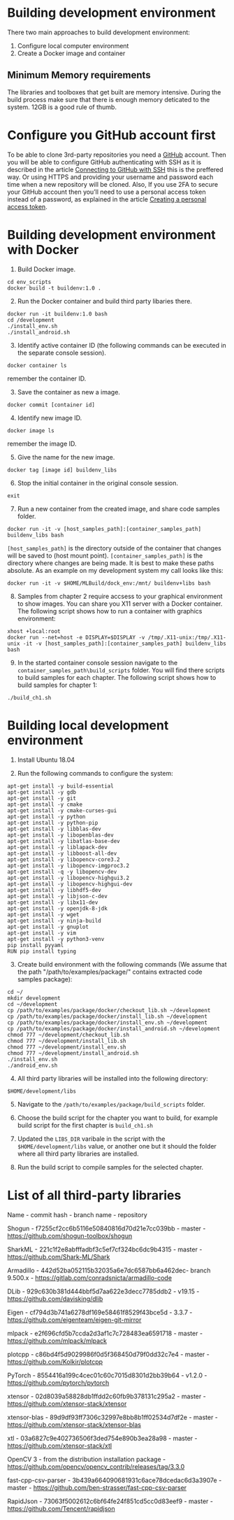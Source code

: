 # Building development environment
There two main approaches to build development environment:
1. Configure local computer environment
2. Create a Docker image and container

## Minimum Memory requirements
The libraries and toolboxes that get built are memory intensive. During the build process make sure that there is enough memory deticated to the system. 12GB is a good rule of thumb.

# Configure you GitHub account first
To be able to clone 3rd-party repositories you need a [GitHub](https://github.com) account. Then you will be able to configure GitHub authenticating with SSH as it is described in the article [Connecting to GitHub with SSH](https://docs.github.com/en/authentication/connecting-to-github-with-ssh) this is the preffered way. Or using HTTPS and providing your username and password each time when a new repository will be cloned. Also, If you use 2FA to secure your GitHub account then you’ll need to use a personal access token instead of a password, as explained in the article [Creating a personal access token](https://docs.github.com/en/authentication/keeping-your-account-and-data-secure/creating-a-personal-access-token).

# Building development environment with Docker
1. Build Docker image.
```
cd env_scripts
docker build -t buildenv:1.0 .
```

2. Run the Docker container and build third party libaries there.
```
docker run -it buildenv:1.0 bash
cd /development
./install_env.sh
./install_android.sh
```

3. Identify active container ID (the following commands can be executed in the separate console session).
```
docker container ls
```
remember the container ID.

3. Save the container as new a image.
```
docker commit [container id]
```

4. Identify new image ID.
```
docker image ls
```
remember the image ID.

5. Give the name for the new image.
```
docker tag [image id] buildenv_libs
```

6. Stop the initial container in the original console session.
```
exit
```

7. Run a new container from the created image, and share code samples folder.
```
docker run -it -v [host_samples_path]:[container_samples_path] buildenv_libs bash
```

```[host_samples_path]``` is the directory outside of the container that changes will be saved to (host mount point). ```[container_samples_path]``` is the directory where changes are being made. It is best to make these paths absolute. As an example on my development system my call looks like this:
```
docker run -it -v $HOME/MLBuild/dock_env:/mnt/ buildenv+libs bash
```

8. Samples from chapter 2 require accsess to your graphical environment to show images. You can share you X11 server with a Docker container. The following script shows how to run a container with graphics environment:
```
xhost +local:root
docker run --net=host -e DISPLAY=$DISPLAY -v /tmp/.X11-unix:/tmp/.X11-unix -it -v [host_samples_path]:[container_samples_path] buildenv_libs bash
```

9. In the started container console session navigate to the `container_samples_path\build_scripts` folder. You will find there scripts to build samples for each chapter. The following script shows how to build samples for chapter 1:
```
./build_ch1.sh
```

# Building local development environment

1. Install Ubuntu 18.04

2. Run the following commands to configure the system:
```
apt-get install -y build-essential
apt-get install -y gdb
apt-get install -y git
apt-get install -y cmake
apt-get install -y cmake-curses-gui
apt-get install -y python
apt-get install -y python-pip
apt-get install -y libblas-dev
apt-get install -y libopenblas-dev
apt-get install -y libatlas-base-dev
apt-get install -y liblapack-dev
apt-get install -y libboost-all-dev
apt-get install -y libopencv-core3.2
apt-get install -y libopencv-imgproc3.2
apt-get install -q -y libopencv-dev
apt-get install -y libopencv-highgui3.2
apt-get install -y libopencv-highgui-dev
apt-get install -y libhdf5-dev
apt-get install -y libjson-c-dev
apt-get install -y libx11-dev
apt-get install -y openjdk-8-jdk
apt-get install -y wget
apt-get install -y ninja-build
apt-get install -y gnuplot
apt-get install -y vim
apt-get install -y python3-venv
pip install pyyaml
RUN pip install typing
```

3. Create build environment with the following commands \(We assume that the path "/path/to/examples/package/" contains extracted code samples package\):
```
cd ~/
mkdir development
cd ~/development
cp /path/to/examples/package/docker/checkout_lib.sh ~/development
cp /path/to/examples/package/docker/install_lib.sh ~/development
cp /path/to/examples/package/docker/install_env.sh ~/development
cp /path/to/examples/package/docker/install_android.sh ~/development
chmod 777 ~/development/checkout_lib.sh
chmod 777 ~/development/install_lib.sh
chmod 777 ~/development/install_env.sh
chmod 777 ~/development/install_android.sh
./install_env.sh
./android_env.sh
```

4. All third party libraries will be installed into the following directory:
```
$HOME/development/libs
```

5. Navigate to the `/path/to/examples/package/build_scripts` folder.

6. Choose the build script for the chapter you want to build, for example build script for the first chapter is `build_ch1.sh`

7. Updated the `LIBS_DIR` varibale in the script with the `$HOME/development/libs` value, or another one but it should the folder where all third party libraries are installed.

8. Run the build script to compile samples for the selected chapter.

# List of all third-party libraries
Name - commit hash - branch name - repository

Shogun - f7255cf2cc6b5116e50840816d70d21e7cc039bb - master - https://github.com/shogun-toolbox/shogun

SharkML - 221c1f2e8abfffadbf3c5ef7cf324bc6dc9b4315 - master - https://github.com/Shark-ML/Shark

Armadillo - 442d52ba052115b32035a6e7dc6587bb6a462dec- branch 9.500.x - https://gitlab.com/conradsnicta/armadillo-code

DLib - 929c630b381d444bbf5d7aa622e3decc7785ddb2 - v19.15 - https://github.com/davisking/dlib

Eigen - cf794d3b741a6278df169e58461f8529f43bce5d - 3.3.7 - https://github.com/eigenteam/eigen-git-mirror

mlpack - e2f696cfd5b7ccda2d3af1c7c728483ea6591718 - master - https://github.com/mlpack/mlpack

plotcpp - c86bd4f5d9029986f0d5f368450d79f0dd32c7e4 - master - https://github.com/Kolkir/plotcpp

PyTorch - 8554416a199c4cec01c60c7015d8301d2bb39b64 - v1.2.0 - https://github.com/pytorch/pytorch

xtensor - 02d8039a58828db1ffdd2c60fb9b378131c295a2 - master - https://github.com/xtensor-stack/xtensor

xtensor-blas - 89d9df93ff7306c32997e8bb8b1ff02534d7df2e - master - https://github.com/xtensor-stack/xtensor-blas

xtl - 03a6827c9e402736506f3ded754e890b3ea28a98 - master - https://github.com/xtensor-stack/xtl

OpenCV 3 - from the distribution installation package - https://github.com/opencv/opencv_contrib/releases/tag/3.3.0

fast-cpp-csv-parser - 3b439a664090681931c6ace78dcedac6d3a3907e - master - https://github.com/ben-strasser/fast-cpp-csv-parser

RapidJson - 73063f5002612c6bf64fe24f851cd5cc0d83eef9 - master - https://github.com/Tencent/rapidjson

